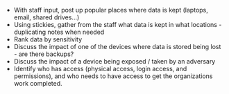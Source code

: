 
* With staff input, post up popular places where data is kept (laptops, email, shared drives...)
* Using stickies, gather from the staff what data is kept in what locations - duplicating notes when needed
* Rank data by sensitivity
* Discuss the impact of one of the devices where data is stored being lost - are there backups?
* Discuss the impact of a device being exposed / taken by an adversary
 * Identify who has access (physical access, login access, and permissions), and who needs to have access to get the organizations work completed.
